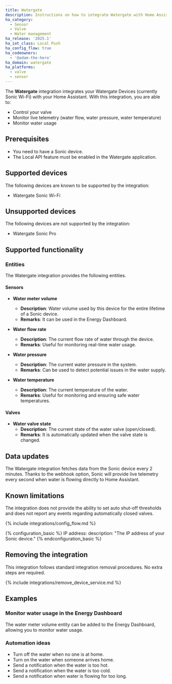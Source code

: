 ```yaml
---
title: Watergate
description: Instructions on how to integrate Watergate with Home Assistant.
ha_category:
  - Sensor
  - Valve
  - Water management
ha_release: '2025.1'
ha_iot_class: Local Push
ha_config_flow: true
ha_codeowners:
  - '@adam-the-hero'
ha_domain: watergate
ha_platforms:
  - valve
  - sensor
---
```


The **Watergate** integration integrates your Watergate Devices (currently Sonic Wi-Fi) with your Home Assistant.
With this integration, you are able to:

- Control your valve
- Monitor live telemetry (water flow, water pressure, water temperature)
- Monitor water usage

## Prerequisites

- You need to have a Sonic device.
- The Local API feature must be enabled in the Watergate application.

## Supported devices

The following devices are known to be supported by the integration:

- Watergate Sonic Wi-Fi

## Unsupported devices

The following devices are not supported by the integration:

- Watergate Sonic Pro

## Supported functionality

### Entities

The Watergate integration provides the following entities.

#### Sensors

- **Water meter volume**
  - **Description**: Water volume used by this device for the entire lifetime of a Sonic device.
  - **Remarks**: It can be used in the Energy Dashboard.

- **Water flow rate**
  - **Description**: The current flow rate of water through the device.
  - **Remarks**: Useful for monitoring real-time water usage.

- **Water pressure**
  - **Description**: The current water pressure in the system.
  - **Remarks**: Can be used to detect potential issues in the water supply.

- **Water temperature**
  - **Description**: The current temperature of the water.
  - **Remarks**: Useful for monitoring and ensuring safe water temperatures.

#### Valves

- **Water valve state**
  - **Description**: The current state of the water valve (open/closed).
  - **Remarks**: It is automatically updated when the valve state is changed.

## Data updates

The Watergate integration fetches data from the Sonic device every 2 minutes.
Thanks to the webhook option, Sonic will provide live telemetry every second when water is flowing directly to Home Assistant.

## Known limitations

The integration does not provide the ability to set auto shut-off thresholds and does not report any events regarding automatically closed valves.

{% include integrations/config_flow.md %}

{% configuration_basic %}
IP address:
    description: "The IP address of your Sonic device."
{% endconfiguration_basic %}

## Removing the integration

This integration follows standard integration removal procedures. No extra steps are required.

{% include integrations/remove_device_service.md %}

## Examples

### Monitor water usage in the Energy Dashboard

The water meter volume entity can be added to the Energy Dashboard, allowing you to monitor water usage.

### Automation ideas

- Turn off the water when no one is at home.
- Turn on the water when someone arrives home.
- Send a notification when the water is too hot.
- Send a notification when the water is too cold.
- Send a notification when water is flowing for too long.